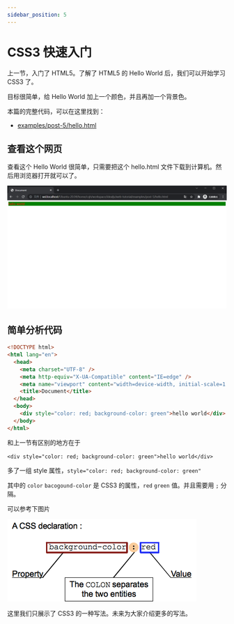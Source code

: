 ```yaml
---
sidebar_position: 5
---
```


# CSS3 快速入门

上一节，入门了 HTML5。了解了 HTML5 的 Hello World 后，我们可以开始学习 CSS3 了。

目标很简单，给 Hello World 加上一个颜色，并且再加一个背景色。

本篇的完整代码，可以在这里找到：

- [examples/post-5/hello.html](https://github.com/idealjs/full-stack-tutorial/blob/main/examples/post-5/hello.html)

## 查看这个网页

查看这个 Hello World 很简单，只需要把这个 hello.html 文件下载到计算机。然后用浏览器打开就可以了。

![预览效果](./post-5-1.png)

## 简单分析代码

```html
<!DOCTYPE html>
<html lang="en">
  <head>
    <meta charset="UTF-8" />
    <meta http-equiv="X-UA-Compatible" content="IE=edge" />
    <meta name="viewport" content="width=device-width, initial-scale=1.0" />
    <title>Document</title>
  </head>
  <body>
    <div style="color: red; background-color: green">hello world</div>
  </body>
</html>
```

和上一节有区别的地方在于

```
<div style="color: red; background-color: green">hello world</div>
```

多了一组 style 属性，`style="color: red; background-color: green"`

其中的 `color` `bacogound-color` 是 CSS3 的属性，`red` `green` 值。并且需要用 `;` 分隔。

可以参考下图片

![预览效果](./post-5-2.png)

这里我们只展示了 CSS3 的一种写法。未来为大家介绍更多的写法。
